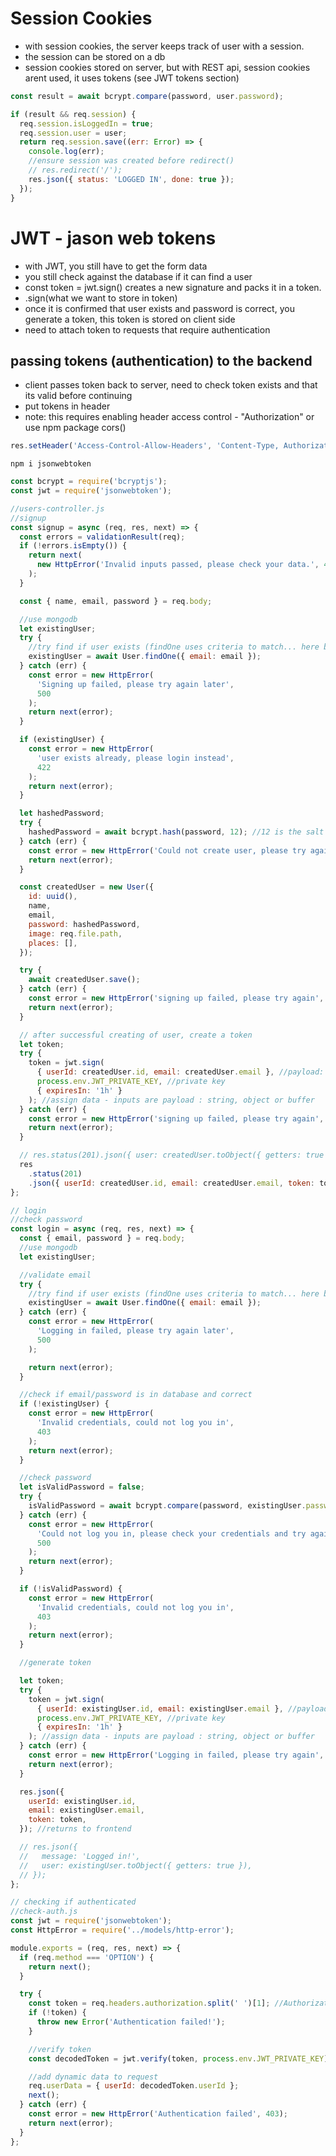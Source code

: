 # Session Cookies

- with session cookies, the server keeps track of user with a session.
- the session can be stored on a db
- session cookies stored on server, but with REST api, session cookies arent used, it uses tokens (see JWT tokens section)

```js
const result = await bcrypt.compare(password, user.password);

if (result && req.session) {
  req.session.isLoggedIn = true;
  req.session.user = user;
  return req.session.save((err: Error) => {
    console.log(err);
    //ensure session was created before redirect()
    // res.redirect('/');
    res.json({ status: 'LOGGED IN', done: true });
  });
}
```

# JWT - jason web tokens

- with JWT, you still have to get the form data
- you still check against the database if it can find a user
- const token = jwt.sign() creates a new signature and packs it in a token.
- .sign(what we want to store in token)
- once it is confirmed that user exists and password is correct, you generate a token, this token is stored on client side
- need to attach token to requests that require authentication

## passing tokens (authentication) to the backend

- client passes token back to server, need to check token exists and that its valid before continuing
- put tokens in header
- note: this requires enabling header access control - "Authorization" or use npm package cors()

```js
res.setHeader('Access-Control-Allow-Headers', 'Content-Type, Authorization');
```

```shell
npm i jsonwebtoken
```

```js
const bcrypt = require('bcryptjs');
const jwt = require('jsonwebtoken');

//users-controller.js
//signup
const signup = async (req, res, next) => {
  const errors = validationResult(req);
  if (!errors.isEmpty()) {
    return next(
      new HttpError('Invalid inputs passed, please check your data.', 422)
    );
  }

  const { name, email, password } = req.body;

  //use mongodb
  let existingUser;
  try {
    //try find if user exists (findOne uses criteria to match... here by email)
    existingUser = await User.findOne({ email: email });
  } catch (err) {
    const error = new HttpError(
      'Signing up failed, please try again later',
      500
    );
    return next(error);
  }

  if (existingUser) {
    const error = new HttpError(
      'user exists already, please login instead',
      422
    );
    return next(error);
  }

  let hashedPassword;
  try {
    hashedPassword = await bcrypt.hash(password, 12); //12 is the salt
  } catch (err) {
    const error = new HttpError('Could not create user, please try again', 500);
    return next(error);
  }

  const createdUser = new User({
    id: uuid(),
    name,
    email,
    password: hashedPassword,
    image: req.file.path,
    places: [],
  });

  try {
    await createdUser.save();
  } catch (err) {
    const error = new HttpError('signing up failed, please try again', 500);
    return next(error);
  }

  // after successful creating of user, create a token
  let token;
  try {
    token = jwt.sign(
      { userId: createdUser.id, email: createdUser.email }, //payload: cant be, string, object or buffer
      process.env.JWT_PRIVATE_KEY, //private key
      { expiresIn: '1h' }
    ); //assign data - inputs are payload : string, object or buffer
  } catch (err) {
    const error = new HttpError('signing up failed, please try again', 500);
    return next(error);
  }

  // res.status(201).json({ user: createdUser.toObject({ getters: true }) });
  res
    .status(201)
    .json({ userId: createdUser.id, email: createdUser.email, token: token });
};

// login
//check password
const login = async (req, res, next) => {
  const { email, password } = req.body;
  //use mongodb
  let existingUser;

  //validate email
  try {
    //try find if user exists (findOne uses criteria to match... here by email)
    existingUser = await User.findOne({ email: email });
  } catch (err) {
    const error = new HttpError(
      'Logging in failed, please try again later',
      500
    );

    return next(error);
  }

  //check if email/password is in database and correct
  if (!existingUser) {
    const error = new HttpError(
      'Invalid credentials, could not log you in',
      403
    );
    return next(error);
  }

  //check password
  let isValidPassword = false;
  try {
    isValidPassword = await bcrypt.compare(password, existingUser.password);
  } catch (err) {
    const error = new HttpError(
      'Could not log you in, please check your credentials and try again',
      500
    );
    return next(error);
  }

  if (!isValidPassword) {
    const error = new HttpError(
      'Invalid credentials, could not log you in',
      403
    );
    return next(error);
  }

  //generate token

  let token;
  try {
    token = jwt.sign(
      { userId: existingUser.id, email: existingUser.email }, //payload is data you want to encode into token: string, object or buffer
      process.env.JWT_PRIVATE_KEY, //private key
      { expiresIn: '1h' }
    ); //assign data - inputs are payload : string, object or buffer
  } catch (err) {
    const error = new HttpError('Logging in failed, please try again', 500);
    return next(error);
  }

  res.json({
    userId: existingUser.id,
    email: existingUser.email,
    token: token,
  }); //returns to frontend

  // res.json({
  //   message: 'Logged in!',
  //   user: existingUser.toObject({ getters: true }),
  // });
};
```

```js
// checking if authenticated
//check-auth.js
const jwt = require('jsonwebtoken');
const HttpError = require('../models/http-error');

module.exports = (req, res, next) => {
  if (req.method === 'OPTION') {
    return next();
  }

  try {
    const token = req.headers.authorization.split(' ')[1]; //Authorization returns:     Authorization : "Bearer <TOKEN>"
    if (!token) {
      throw new Error('Authentication failed!');
    }

    //verify token
    const decodedToken = jwt.verify(token, process.env.JWT_PRIVATE_KEY); //verify(token, private key)

    //add dynamic data to request
    req.userData = { userId: decodedToken.userId };
    next();
  } catch (err) {
    const error = new HttpError('Authentication failed', 403);
    return next(error);
  }
};
```
